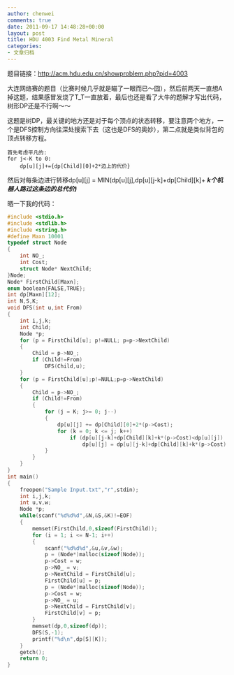 ```yaml
---
author: chenwei
comments: true
date: 2011-09-17 14:48:28+00:00
layout: post
title: HDU 4003 Find Metal Mineral
categories:
- 文章归档
---
```


题目链接：http://acm.hdu.edu.cn/showproblem.php?pid=4003


大连网络赛的题目（比赛时候几乎就是瞄了一眼而已～囧），然后前两天一直想A掉这题，结果感冒发烧了T_T一直放着，最后也还是看了大牛的题解才写出代码，树形DP还是不行啊～～

这题是树DP，最关键的地方还是对于每个顶点的状态转移，要注意两个地方，一个是DFS控制方向往深处搜索下去（这也是DFS的奥妙），第二点就是类似背包的顶点转移方程。

```
首先考虑平凡的:
for j<-K to 0: 
    dp[u][j]+={dp[Child][0]+2*边上的代价}
```

然后对每条边进行转移dp[u][j] = MIN(dp[u][j],dp[u][j-k]+dp[Child][k]+ ___k个机器人路过这条边的总代价)___

晒一下我的代码：
```c
#include <stdio.h>
#include <stdlib.h>
#include <string.h>
#define Maxn 10001
typedef struct Node
{
    int NO_;
    int Cost;
    struct Node* NextChild;
}Node;
Node* FirstChild[Maxn];
enum boolean{FALSE,TRUE};
int dp[Maxn][12];
int N,S,K;
void DFS(int u,int From)
{
    int i,j,k;
    int Child;
    Node *p;
    for (p = FirstChild[u]; p!=NULL; p=p->NextChild)
    {
        Child = p->NO_;
        if (Child!=From)
            DFS(Child,u);
    }
    for (p = FirstChild[u];p!=NULL;p=p->NextChild)
    {
        Child = p->NO_;
        if (Child!=From)
        {
            for (j = K; j>= 0; j--)
            {
                dp[u][j] += dp[Child][0]+2*(p->Cost);
                for (k = 0; k <= j; k++)
                    if (dp[u][j-k]+dp[Child][k]+k*(p->Cost)<dp[u][j])
                        dp[u][j] = dp[u][j-k]+dp[Child][k]+k*(p->Cost);
            }
        }
    }
}
int main()
{
    freopen("Sample Input.txt","r",stdin);
    int i,j,k;
    int u,v,w;
    Node *p;
    while(scanf("%d%d%d",&N,&S,&K)!=EOF)
    {
        memset(FirstChild,0,sizeof(FirstChild));
        for (i = 1; i <= N-1; i++)
        {
            scanf("%d%d%d",&u,&v,&w);
            p = (Node*)malloc(sizeof(Node));
            p->Cost = w;
            p->NO_ = v;
            p->NextChild = FirstChild[u];
            FirstChild[u] = p;
            p = (Node*)malloc(sizeof(Node));
            p->Cost = w;
            p->NO_ = u;
            p->NextChild = FirstChild[v];
            FirstChild[v] = p;
        }
        memset(dp,0,sizeof(dp));
        DFS(S,-1);
        printf("%d\n",dp[S][K]);
    }
    getch();
    return 0;
}
```